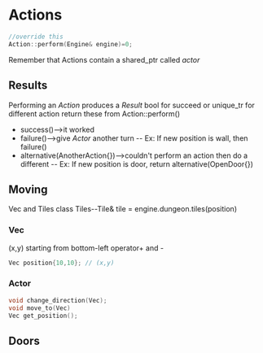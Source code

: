 # Actions
```C++
//override this
Action::perform(Engine& engine)=0;
```
Remember that Actions contain a shared_ptr<Actor> called *actor*

## Results
Performing an *Action* produces a *Result*
bool for succeed or unique_tr<Action> for different action
return these from Action::perform()
- success()-->it worked
- failure()-->give *Actor* another turn
-- Ex: If new position is wall, then failure()
- alternative(AnotherAction{})-->couldn't perform an action then do a different
-- Ex: If new position is door, return alternative(OpenDoor{})

## Moving
Vec and Tiles class
Tiles--Tile& tile = engine.dungeon.tiles(position)

### Vec
(x,y) starting from bottom-left
operator+ and -
```C++
Vec position{10,10}; // (x,y)
```

### Actor
```C++
void change_direction(Vec);
void move_to(Vec)
Vec get_position();
```

## Doors
